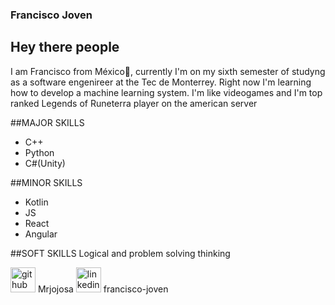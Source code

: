 ### Francisco Joven

## Hey there people 

I am Francisco from México🌮, currently I'm on my sixth semester of studyng as a software engenireer at the Tec de Monterrey. Right now I'm learning how to develop a machine learning system. I'm like videogames and I'm top ranked Legends of Runeterra player on the american server

##MAJOR SKILLS
- C++
- Python
- C#(Unity)

##MINOR SKILLS
- Kotlin
- JS
- React
- Angular

##SOFT SKILLS
Logical and problem solving thinking

[<img src='https://cdn.jsdelivr.net/npm/simple-icons@3.0.1/icons/github.svg' alt='github' height='40'>](https://github.com/Mrjojosa)    Mrjojosa          [<img src='https://cdn.jsdelivr.net/npm/simple-icons@3.0.1/icons/linkedin.svg' alt='linkedin' height='40'>](https://linkedin.com/in/francisco-joven)    francisco-joven

